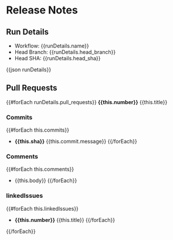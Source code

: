# Release Notes #

## Run Details ##

- Workflow: {{runDetails.name}}
- Head Branch: {{runDetails.head_branch}}
- Head SHA: {{runDetails.head_sha}}

{{json runDetails}}

## Pull Requests ##

{{#forEach runDetails.pull_requests}}
**{{this.number}}** {{this.title}}

### Commits ###

  {{#forEach this.commits}}
  - **{{this.sha}}** {{this.commit.message}}
  {{/forEach}}

### Comments ###

 {{#forEach this.comments}}
 - {{this.body}}
 {{/forEach}}

### linkedIssues ###

 {{#forEach this.linkedIssues}}
 - **{{this.number}}** {{this.title}}
 {{/forEach}}

{{/forEach}}
